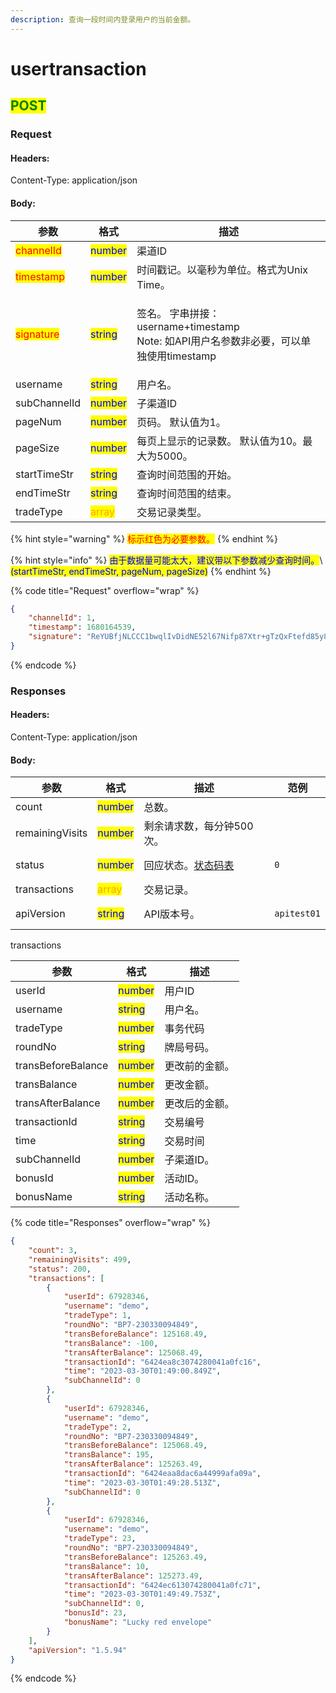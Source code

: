 ```yaml
---
description: 查询一段时间内登录用户的当前金额。
---
```


# usertransaction

## <mark style="color:green;">POST</mark>

### **Request**

#### Headers:

Content-Type: application/json

#### Body:

| 参数                                        | 格式                                       | 描述                                                                        |
| ----------------------------------------- | ---------------------------------------- | ------------------------------------------------------------------------- |
| <mark style="color:red;">channelId</mark> | <mark style="color:blue;">number</mark>  | 渠道ID                                                                      |
| <mark style="color:red;">timestamp</mark> | <mark style="color:blue;">number</mark>  | 时间戳记。以毫秒为单位。格式为Unix Time。                                                 |
| <mark style="color:red;">signature</mark> | <mark style="color:blue;">string</mark>  | <p>签名。 字串拼接：username+timestamp <br>Note: 如API用户名参数非必要，可以单独使用timestamp</p> |
| username                                  | <mark style="color:blue;">string</mark>  | 用户名。                                                                      |
| subChannelId                              | <mark style="color:blue;">number</mark>  | 子渠道ID                                                                     |
| pageNum                                   | <mark style="color:blue;">number</mark>  | 页码。 默认值为1。                                                                |
| pageSize                                  | <mark style="color:blue;">number</mark>  | 每页上显示的记录数。 默认值为10。最大为5000。                                                |
| startTimeStr                              | <mark style="color:blue;">string</mark>  | 查询时间范围的开始。                                                                |
| endTimeStr                                | <mark style="color:blue;">string</mark>  | 查询时间范围的结束。                                                                |
| tradeType                                 | <mark style="color:orange;">array</mark> | 交易记录类型。                                                                   |

{% hint style="warning" %}
<mark style="color:red;">标示红色为必要参数。</mark>
{% endhint %}

{% hint style="info" %}
<mark style="color:blue;">由于数据量可能太大，建议带以下参数减少查询时间。</mark>\ <mark style="color:blue;">(startTimeStr, endTimeStr, pageNum, pageSize)</mark>
{% endhint %}

{% code title="Request" overflow="wrap" %}
```json
{
    "channelId": 1,
    "timestamp": 1680164539,
    "signature": "ReYUBfjNLCCC1bwqlIvDidNE52l67Nifp87Xtr+gTzQxFtefd85y8Iya36SW4RqhPy5c8Nz/2CF9X3FtBOqofwUE4zlIDsB5LDao7ILgjzaXZgmYJc6j0T8fGf0knF2kXYfUNak+YouPew/J3hG0tGZ9o7hSAHtMwd8bIMXVd6g="
}
```
{% endcode %}

### **Responses**

#### Headers:

Content-Type: application/json

#### Body:

<table><thead><tr><th>参数</th><th>格式</th><th>描述</th><th data-hidden>范例</th></tr></thead><tbody><tr><td>count</td><td><mark style="color:blue;">number</mark></td><td>总数。</td><td></td></tr><tr><td>remainingVisits</td><td><mark style="color:blue;">number</mark></td><td>剩余请求数，每分钟500次。</td><td></td></tr><tr><td>status</td><td><mark style="color:blue;">number</mark></td><td>回应状态。<a href="../../ebet-zhuang-tai-ma.md#ebet-xiang-ying-de-zhuang-tai-dai-ma">状态码表</a></td><td><pre><code>0
</code></pre></td></tr><tr><td>transactions</td><td><mark style="color:orange;">array</mark></td><td>交易记录。</td><td></td></tr><tr><td>apiVersion</td><td><mark style="color:blue;">string</mark></td><td>API版本号。</td><td><pre><code>apitest01
</code></pre></td></tr></tbody></table>

transactions

| 参数                 | 格式                                      | 描述      |
| ------------------ | --------------------------------------- | ------- |
| userId             | <mark style="color:blue;">number</mark> | 用户ID    |
| username           | <mark style="color:blue;">string</mark> | 用户名。    |
| tradeType          | <mark style="color:blue;">number</mark> | 事务代码    |
| roundNo            | <mark style="color:blue;">string</mark> | 牌局号码。   |
| transBeforeBalance | <mark style="color:blue;">number</mark> | 更改前的金额。 |
| transBalance       | <mark style="color:blue;">number</mark> | 更改金额。   |
| transAfterBalance  | <mark style="color:blue;">number</mark> | 更改后的金额。 |
| transactionId      | <mark style="color:blue;">string</mark> | 交易编号    |
| time               | <mark style="color:blue;">string</mark> | 交易时间    |
| subChannelId       | <mark style="color:blue;">number</mark> | 子渠道ID。  |
| bonusId            | <mark style="color:blue;">number</mark> | 活动ID。   |
| bonusName          | <mark style="color:blue;">string</mark> | 活动名称。   |

{% code title="Responses" overflow="wrap" %}
```json
{
    "count": 3,
    "remainingVisits": 499,
    "status": 200,
    "transactions": [
        {
            "userId": 67928346,
            "username": "demo",
            "tradeType": 1,
            "roundNo": "BP7-230330094849",
            "transBeforeBalance": 125168.49,
            "transBalance": -100,
            "transAfterBalance": 125068.49,
            "transactionId": "6424ea8c3074280041a0fc16",
            "time": "2023-03-30T01:49:00.849Z",
            "subChannelId": 0
        },
        {
            "userId": 67928346,
            "username": "demo",
            "tradeType": 2,
            "roundNo": "BP7-230330094849",
            "transBeforeBalance": 125068.49,
            "transBalance": 195,
            "transAfterBalance": 125263.49,
            "transactionId": "6424eaa8dac6a44999afa09a",
            "time": "2023-03-30T01:49:28.513Z",
            "subChannelId": 0
        },
        {
            "userId": 67928346,
            "username": "demo",
            "tradeType": 23,
            "roundNo": "BP7-230330094849",
            "transBeforeBalance": 125263.49,
            "transBalance": 10,
            "transAfterBalance": 125273.49,
            "transactionId": "6424ec613074280041a0fc71",
            "time": "2023-03-30T01:49:49.753Z",
            "subChannelId": 0,
            "bonusId": 23,
            "bonusName": "Lucky red envelope"
        }
    ],
    "apiVersion": "1.5.94"
}
```
{% endcode %}
